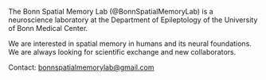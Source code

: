 The Bonn Spatial Memory Lab (@BonnSpatialMemoryLab) is a neuroscience laboratory at the Department of Epileptology of the University of Bonn Medical Center.

We are interested in spatial memory in humans and its neural foundations. We are always looking for scientific exchange and new collaborators.

Contact: bonnspatialmemorylab@gmail.com

<!---
BonnSpatialMemoryLab/BonnSpatialMemoryLab is a ✨ special ✨ repository because its `README.md` (this file) appears on your GitHub profile.
You can click the Preview link to take a look at your changes.
--->
